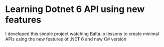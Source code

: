 # Learning Dotnet 6 API using new features

I developed this simple project watching Balta.io lessons to create minimal APIs using the new features of .NET 6 and new C# version